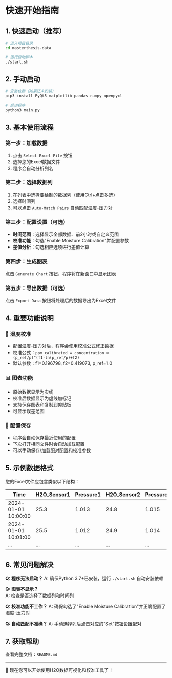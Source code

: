 # 快速开始指南

## 1. 快速启动（推荐）

```bash
# 进入项目目录
cd masterthesis-data

# 运行启动脚本
./start.sh
```

## 2. 手动启动

```bash
# 安装依赖（如果还未安装）
pip3 install PyQt5 matplotlib pandas numpy openpyxl

# 启动程序
python3 main.py
```

## 3. 基本使用流程

### 第一步：加载数据
1. 点击 `Select Excel File` 按钮
2. 选择您的Excel数据文件
3. 程序会自动分析列名

### 第二步：选择数据列
1. 在列表中选择要绘制的数据列（使用Ctrl+点击多选）
2. 选择时间列
3. 可以点击 `Auto-Match Pairs` 自动匹配湿度-压力对

### 第三步：配置设置（可选）
- **时间范围**：选择显示全部数据、前2小时或自定义范围
- **校准功能**：勾选"Enable Moisture Calibration"并配置参数
- **差值分析**：勾选相应选项进行差值计算

### 第四步：生成图表
点击 `Generate Chart` 按钮，程序将在新窗口中显示图表

### 第五步：导出数据（可选）
点击 `Export Data` 按钮将处理后的数据导出为Excel文件

## 4. 重要功能说明

### 🔧 湿度校准
- 配置湿度-压力对后，程序会使用校准公式修正数据
- 校准公式：`ppm_calibrated = concentration × (p_ref/p)^(f1·ln(p_ref/p)+f2)`
- 默认参数：f1=0.196798, f2=0.419073, p_ref=1.0

### 📊 图表功能
- 原始数据显示为实线
- 校准后数据显示为虚线加标记
- 支持保存图表和复制到剪贴板
- 可显示误差范围

### 💾 配置保存
- 程序会自动保存最近使用的配置
- 下次打开相同文件时会自动加载配置
- 可以手动保存/加载配对配置和校准参数

## 5. 示例数据格式

您的Excel文件应包含类似以下结构：

| Time | H2O_Sensor1 | Pressure1 | H2O_Sensor2 | Pressure2 |
|------|-------------|-----------|-------------|-----------|
| 2024-01-01 10:00:00 | 25.3 | 1.013 | 24.8 | 1.015 |
| 2024-01-01 10:01:00 | 25.5 | 1.012 | 24.9 | 1.014 |
| ... | ... | ... | ... | ... |

## 6. 常见问题解决

**Q: 程序无法启动？**
A: 确保Python 3.7+已安装，运行 `./start.sh` 自动安装依赖

**Q: 图表不显示？**  
A: 检查是否选择了数据列和时间列

**Q: 校准功能不工作？**
A: 确保勾选了"Enable Moisture Calibration"并正确配置了湿度-压力对

**Q: 自动匹配不准确？**
A: 手动选择列后点击对应的"Set"按钮设置配对

## 7. 获取帮助

查看完整文档：`README.md`

---

🎉 现在您可以开始使用H2O数据可视化和校准工具了！ 